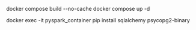 
docker compose build --no-cache
docker compose up -d

docker exec -it pyspark_container pip install sqlalchemy psycopg2-binary